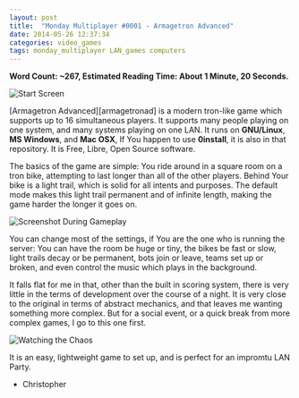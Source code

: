 ```yaml
---
layout: post
title:  "Monday Multiplayer #0001 - Armagetron Advanced"
date: 2014-05-26 12:37:34
categories: video_games
tags: monday_multiplayer LAN_games computers  
---
```

__Word Count: ~267, Estimated Reading Time: About 1 Minute, 20 Seconds.__

![Start Screen](http://i.imgur.com/oPNXpRn.png
'Armagetron Advanced starts up and allows You to set
up a game in less than a minute. Very fast and easy
to learn.')

[Armagetron Advanced][armagetronad] is a modern tron-like game which
supports up to 16 simultaneous players. It supports many people
playing on one system, and many systems playing on one LAN. It runs on
__GNU/Linux__, __MS Windows__, and __Mac OSX__, If You happen to use
__0install__, it is also in that repository. It is Free, Libre, Open
Source software.

The basics of the game are simple: You ride around in a square room on
a tron bike, attempting to last longer than all of the other
players. Behind Your bike is a light trail, which is solid for all
intents and purposes. The default mode makes this light trail
permanent and of infinite length, making the game harder the longer it
goes on.

![Screenshot During Gameplay](http://i.imgur.com/r4q8IxL.png
'During gameplay, the camera will follow You
smartly. There are only three movement controls:
left, right, and brake. There is a chat function,
but it is only really useful after You have
already died.')

You can change most of the settings, if You are the one who is running
the server: You can have the room be huge or tiny, the bikes be fast
or slow, light trails decay or be permanent, bots join or leave, teams
set up or broken, and even control the music which plays in the
background.

It falls flat for me in that, other than the built in scoring system,
there is very little in the terms of development over the course of a
night. It is very close to the original in terms of abstract
mechanics, and that leaves me wanting something more complex. But for
a social event, or a quick break from more complex games, I go to this
one first.

![Watching the Chaos](http://i.imgur.com/hoMyvTv.png
'With a large amount of players or bots, the
game can get quite hectic. The basic game is 10
rounds, and rarely takes more than 10 minutes,
especially with a decent number of people. Try
this game out today!')

It is an easy, lightweight game to set up, and is perfect for an
impromtu LAN Party.

- Christopher
